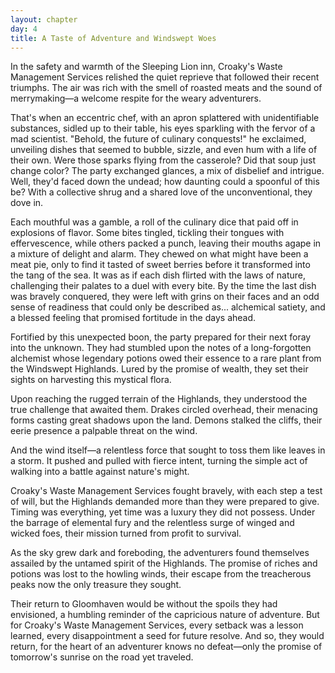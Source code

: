 ```yaml
---
layout: chapter
day: 4
title: A Taste of Adventure and Windswept Woes
---
```


In the safety and warmth of the Sleeping Lion inn, Croaky's Waste Management
Services relished the quiet reprieve that followed their recent triumphs. The
air was rich with the smell of roasted meats and the sound of merrymaking—a
welcome respite for the weary adventurers.

That's when an eccentric chef, with an apron splattered with unidentifiable
substances, sidled up to their table, his eyes sparkling with the fervor of a
mad scientist. "Behold, the future of culinary conquests!" he exclaimed,
unveiling dishes that seemed to bubble, sizzle, and even hum with a life of
their own. Were those sparks flying from the casserole? Did that soup just
change color? The party exchanged glances, a mix of disbelief and intrigue.
Well, they'd faced down the undead; how daunting could a spoonful of this be?
With a collective shrug and a shared love of the unconventional, they dove in.

Each mouthful was a gamble, a roll of the culinary dice that paid off in
explosions of flavor. Some bites tingled, tickling their tongues with
effervescence, while others packed a punch, leaving their mouths agape in a
mixture of delight and alarm. They chewed on what might have been a meat pie,
only to find it tasted of sweet berries before it transformed into the tang of
the sea. It was as if each dish flirted with the laws of nature, challenging
their palates to a duel with every bite. By the time the last dish was bravely
conquered, they were left with grins on their faces and an odd sense of
readiness that could only be described as... alchemical satiety, and a blessed
feeling that promised fortitude in the days ahead.

Fortified by this unexpected boon, the party prepared for their next foray into
the unknown. They had stumbled upon the notes of a long-forgotten alchemist
whose legendary potions owed their essence to a rare plant from the Windswept
Highlands. Lured by the promise of wealth, they set their sights on harvesting
this mystical flora.

Upon reaching the rugged terrain of the Highlands, they understood the true
challenge that awaited them. Drakes circled overhead, their menacing forms
casting great shadows upon the land. Demons stalked the cliffs, their eerie
presence a palpable threat on the wind.

And the wind itself—a relentless force that sought to toss them like leaves in a
storm. It pushed and pulled with fierce intent, turning the simple act of
walking into a battle against nature's might.

Croaky's Waste Management Services fought bravely, with each step a test of
will, but the Highlands demanded more than they were prepared to give. Timing
was everything, yet time was a luxury they did not possess. Under the barrage of
elemental fury and the relentless surge of winged and wicked foes, their mission
turned from profit to survival.

As the sky grew dark and foreboding, the adventurers found themselves assailed
by the untamed spirit of the Highlands. The promise of riches and potions was
lost to the howling winds, their escape from the treacherous peaks now the only
treasure they sought.

Their return to Gloomhaven would be without the spoils they had envisioned, a
humbling reminder of the capricious nature of adventure. But for Croaky's Waste
Management Services, every setback was a lesson learned, every disappointment a
seed for future resolve. And so, they would return, for the heart of an
adventurer knows no defeat—only the promise of tomorrow's sunrise on the road
yet traveled.
